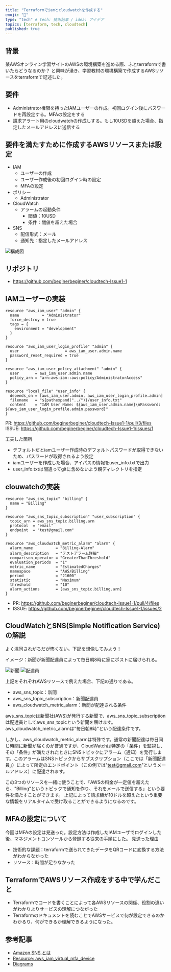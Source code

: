```yaml
---
title: "Terraformでiamとcloudwatchを作成する"
emoji: "📝"
type: "tech" # tech: 技術記事 / idea: アイデア
topics: [terraform, tech, cloudtech]
published: true
---
```



## 背景

某AWSオンライン学習サイトのAWSの環境構築を進める際、ふとterraformで書いたらどうなるのか？
と興味が湧き、学習教材の環境構築で作成するAWSリソースをterraformで記述した。

## 要件

- Administrator権限を持ったIAMユーザーの作成。初回ログイン後にパスワードを再設定する。MFAの設定をする
- 請求アラート用のcloudwatchの作成しする。もし10USDを超えた場合、指定したメールアドレスに送信する

## 要件を満たすために作成するAWSリソースまたは設定

- IAM
  - ユーザーの作成
  - ユーザー作成後の初回ログイン時の設定
  - MFAの設定
- ポリシー
  - Administrator
- CloudWatch
  - アラームの起動条件
    - 閾値：10USD
    - 条件：閾値を超えた場合
- SNS
  - 配信形式：メール
  - 通知先：指定したメールアドレス

![構成図](https://storage.googleapis.com/zenn-user-upload/32a0c4e73c7f-20230610.png)

## リポジトリ

- <https://github.com/beginerbeginer/cloudtech-Issue1-1>

## IAMユーザーの実装

```hcl
resource "aws_iam_user" "admin" {
  name          = "Administrator"
  force_destroy = true
  tags = {
    environment = "development"
  }
}

resource "aws_iam_user_login_profile" "admin" {
  user                    = aws_iam_user.admin.name
  password_reset_required = true
}

resource "aws_iam_user_policy_attachment" "admin" {
  user       = aws_iam_user.admin.name
  policy_arn = "arn:aws:iam::aws:policy/AdministratorAccess"
}

resource "local_file" "user_info" {
  depends_on = [aws_iam_user.admin, aws_iam_user_login_profile.admin]
  filename   = "${pathexpand("../")}/user_info.txt"
  content    = "IAM User Name: ${aws_iam_user.admin.name}\nPassword: ${aws_iam_user_login_profile.admin.password}"
}
```

PR: <https://github.com/beginerbeginer/cloudtech-Issue1-1/pull/3/files>
ISSUE: <https://github.com/beginerbeginer/cloudtech-Issue1-1/issues/1>

工夫した箇所

- デフォルトだとiamユーザー作成時のデフォルトパスワードが取得できないため、パスワードが取得されるよう設定
- iamユーザーを作成した場合、アイパスの情報をuser_info.txtで出力
- user_info.txtは間違ってgitに含めないよう親ディレクトリを指定

## clouwatchの実装

```hcl
resource "aws_sns_topic" "billing" {
  name = "Billing"
}

resource "aws_sns_topic_subscription" "user_subscription" {
  topic_arn = aws_sns_topic.billing.arn
  protocol  = "email"
  endpoint  = "test@gmail.com"
}

resource "aws_cloudwatch_metric_alarm" "alarm" {
  alarm_name          = "Billing-Alarm"
  alarm_description   = "テストアラーム詳細"
  comparison_operator = "GreaterThanThreshold"
  evaluation_periods  = "1"
  metric_name         = "EstimatedCharges"
  namespace           = "AWS/Billing"
  period              = "21600"
  statistic           = "Maximum"
  threshold           = "10"
  alarm_actions       = [aws_sns_topic.billing.arn]
}
```

- PR: <https://github.com/beginerbeginer/cloudtech-Issue1-1/pull/4/files>
- ISSUE: <https://github.com/beginerbeginer/cloudtech-Issue1-1/issues/2>

## CloudWatchとSNS(Simple Notification Service)の解説

よく混同されがちだが怖くない。下記を想像してみよう！

イメージ：新聞が新聞配達員によって毎日朝8時に家にポストに届けられる。

![新聞](https://storage.googleapis.com/zenn-user-upload/49d18de7b03d-20230609.png)
![配達員](https://storage.googleapis.com/zenn-user-upload/39e6e9af8e19-20230609.png)

上記をそれぞれAWSリソースで例えた場合、下記の通りである。

- aws_sns_topic：新聞
- aws_sns_topic_subscription：新聞配達員
- aws_cloudwatch_metric_alarm：新聞が配達される条件

aws_sns_topicは新聞社(AWS)が発行する新聞で、aws_sns_topic_subscriptionは配達員としてaws_sns_topicという新聞を届けます。aws_cloudwatch_metric_alarmは"毎日朝8時"という配達条件です。

しかし、aws_cloudwatch_metric_alarmは特殊です。通常の新聞配達は毎日同じ時間に新聞が届くのが普通ですが、CloudWatchは特定の「条件」を監視し、その「条件」が満たされたときにSNSトピックにアラーム（通知）を発行します。このアラームはSNSトピックからサブスクリプション（ここでは「新聞配達員」）によって所定のエンドポイント（この例では"<test@gmail.com>"というメールアドレス）に配達されます。

この3つのリソースを一緒に使うことで、「AWSの料金が一定値を超えたら、"Billing"というトピックで通知を作り、それをメールで送信する」という要件を満たすことができます。
上記によって請求額が10ドルを超えたという重要な情報をリアルタイムで受け取ることができるようになるのです。

## MFAの設定について

今回はMFAの設定は見送った。設定方法は作成したIAMユーザでログインした後、マネジメントコンソールから登録する従来の手順にした。
見送った理由

- 技術的な課題：terraformで送られてきたデータをQRコードに変換する方法がわからなかった
- リソース：時間が足りなかった

## TerraformでAWSリソース作成をする中で学んだこと

- Terraformでコードを書くことによって各AWSリソースの関係、役割の違いがわかりよりサービスの理解につながった
- Terraformのドキュメントを読むことでAWSサービスで何が設定できるのかわかるり、何ができるか理解できるようになった。

## 参考記事

- [Amazon SNS とは](https://docs.aws.amazon.com/ja_jp/sns/latest/dg/welcome.html)
- [Resource: aws_iam_virtual_mfa_device](https://registry.terraform.io/providers/hashicorp/aws/latest/docs/resources/iam_virtual_mfa_device#qr_code_png)
- [Diagrams](https://diagrams.mingrammer.com/docs/guides/diagram)

